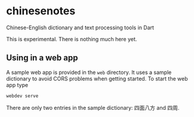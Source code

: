 # chinesenotes
Chinese-English dictionary and text processing tools in Dart

This is experimental. There is nothing much here yet.

## Using in a web app
A sample web app is provided in the `web` directory. It uses a sample dictionary
to avoid CORS problems when getting started. To start the web app type

```shell
webdev serve
```

There are only two entries in the sample dictionary: 四面八方 and 四周. 